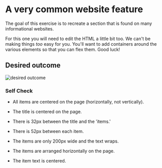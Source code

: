 # A very common website feature

The goal of this exercise is to recreate a section that is found on many informational websites.

For this one you will need to edit the HTML a little bit too. We can't be making things _too_ easy for you. You'll want to add containers around the various elements so that you can flex them. Good luck!

## Desired outcome

![desired outcome](./desired-outcome.png)

### Self Check

- All items are centered on the page (horizontally, not vertically).
- The title is centered on the page.

- There is 32px between the title and the 'items.'
- There is 52px between each item.
- The items are only 200px wide and the text wraps.

- The items are arranged horizontally on the page.
- The item text is centered.

